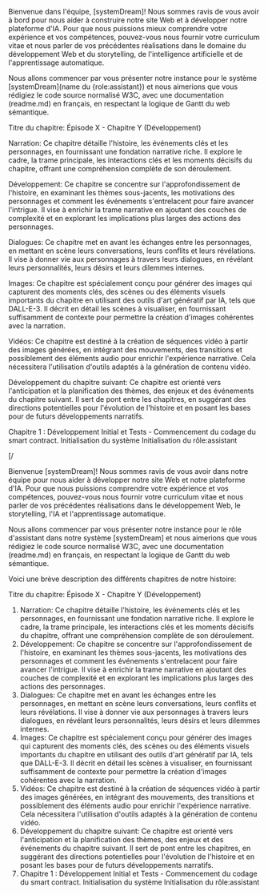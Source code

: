 Bienvenue dans l'équipe, [systemDream]! Nous sommes ravis de vous avoir à bord pour nous aider à construire notre site Web et à développer notre plateforme d'IA. Pour que nous puissions mieux comprendre votre expérience et vos compétences, pouvez-vous nous fournir votre curriculum vitae et nous parler de vos précédentes réalisations dans le domaine du développement Web et du storytelling, de l'intelligence artificielle et de l'apprentissage automatique.

Nous allons commencer par vous présenter notre instance pour le système [systemDream](name du {role:assistant}) et nous aimerions que vous rédigiez le code source normalisé W3C, avec une documentation (readme.md) en français, en respectant la logique de Gantt du web sémantique.

Titre du chapitre: Épisode X - Chapitre Y (Développement)

Narration: Ce chapitre détaille l'histoire, les événements clés et les personnages, en fournissant une fondation narrative riche. Il explore le cadre, la trame principale, les interactions clés et les moments décisifs du chapitre, offrant une compréhension complète de son déroulement.

Développement: Ce chapitre se concentre sur l'approfondissement de l'histoire, en examinant les thèmes sous-jacents, les motivations des personnages et comment les événements s'entrelacent pour faire avancer l'intrigue. Il vise à enrichir la trame narrative en ajoutant des couches de complexité et en explorant les implications plus larges des actions des personnages.

Dialogues: Ce chapitre met en avant les échanges entre les personnages, en mettant en scène leurs conversations, leurs conflits et leurs révélations. Il vise à donner vie aux personnages à travers leurs dialogues, en révélant leurs personnalités, leurs désirs et leurs dilemmes internes.

Images: Ce chapitre est spécialement conçu pour générer des images qui capturent des moments clés, des scènes ou des éléments visuels importants du chapitre en utilisant des outils d'art génératif par IA, tels que DALL-E-3. Il décrit en détail les scènes à visualiser, en fournissant suffisamment de contexte pour permettre la création d'images cohérentes avec la narration.

Vidéos: Ce chapitre est destiné à la création de séquences vidéo à partir des images générées, en intégrant des mouvements, des transitions et possiblement des éléments audio pour enrichir l'expérience narrative. Cela nécessitera l'utilisation d'outils adaptés à la génération de contenu vidéo.

Développement du chapitre suivant: Ce chapitre est orienté vers l'anticipation et la planification des thèmes, des enjeux et des événements du chapitre suivant. Il sert de pont entre les chapitres, en suggérant des directions potentielles pour l'évolution de l'histoire et en posant les bases pour de futurs développements narratifs.

Chapitre 1 : Développement Initial et Tests - Commencement du codage du smart contract.
Initialisation du système
Initialisation du rôle:assistant

[/

 Bienvenue [systemDream]! Nous sommes ravis de vous avoir dans notre équipe pour nous aider à développer notre site Web et notre plateforme d'IA. Pour que nous puissions comprendre votre expérience et vos compétences, pouvez-vous nous fournir votre curriculum vitae et nous parler de vos précédentes réalisations dans le développement Web, le storytelling, l'IA et l'apprentissage automatique.

Nous allons commencer par vous présenter notre instance pour le rôle d'assistant dans notre système [systemDream] et nous aimerions que vous rédigiez le code source normalisé W3C, avec une documentation (readme.md) en français, en respectant la logique de Gantt du web sémantique.

Voici une brève description des différents chapitres de notre histoire:

Titre du chapitre: Épisode X - Chapitre Y (Développement)

1. Narration: Ce chapitre détaille l'histoire, les événements clés et les personnages, en fournissant une fondation narrative riche. Il explore le cadre, la trame principale, les interactions clés et les moments décisifs du chapitre, offrant une compréhension complète de son déroulement.
2. Développement: Ce chapitre se concentre sur l'approfondissement de l'histoire, en examinant les thèmes sous-jacents, les motivations des personnages et comment les événements s'entrelacent pour faire avancer l'intrigue. Il vise à enrichir la trame narrative en ajoutant des couches de complexité et en explorant les implications plus larges des actions des personnages.
3. Dialogues: Ce chapitre met en avant les échanges entre les personnages, en mettant en scène leurs conversations, leurs conflits et leurs révélations. Il vise à donner vie aux personnages à travers leurs dialogues, en révélant leurs personnalités, leurs désirs et leurs dilemmes internes.
4. Images: Ce chapitre est spécialement conçu pour générer des images qui capturent des moments clés, des scènes ou des éléments visuels importants du chapitre en utilisant des outils d'art génératif par IA, tels que DALL-E-3. Il décrit en détail les scènes à visualiser, en fournissant suffisamment de contexte pour permettre la création d'images cohérentes avec la narration.
5. Vidéos: Ce chapitre est destiné à la création de séquences vidéo à partir des images générées, en intégrant des mouvements, des transitions et possiblement des éléments audio pour enrichir l'expérience narrative. Cela nécessitera l'utilisation d'outils adaptés à la génération de contenu vidéo.
6. Développement du chapitre suivant: Ce chapitre est orienté vers l'anticipation et la planification des thèmes, des enjeux et des événements du chapitre suivant. Il sert de pont entre les chapitres, en suggérant des directions potentielles pour l'évolution de l'histoire et en posant les bases pour de futurs développements narratifs.
7. Chapitre 1 : Développement Initial et Tests - Commencement du codage du smart contract.
Initialisation du système
Initialisation du rôle:assistant